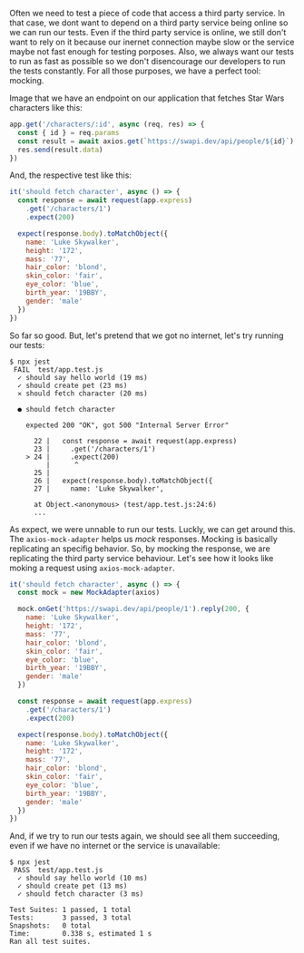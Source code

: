 Often we need to test a piece of code that access a third party service. In that case, we dont want to
depend on a third party service being online so we can run our tests. Even if the third party service
is online, we still don't want to rely on it because our inernet connection maybe slow or the
service maybe not fast enough for testing porposes. Also, we always want our tests to run as fast as
possible so we don't disencourage our developers to run the tests constantly. For all those purposes,
we have a perfect tool: mocking. 

Image that we have an endpoint on our application that fetches Star Wars characters like this:

```javascript
app.get('/characters/:id', async (req, res) => {
  const { id } = req.params
  const result = await axios.get(`https://swapi.dev/api/people/${id}`)
  res.send(result.data)
})
```

And, the respective test like this:

```javascript
it('should fetch character', async () => {
  const response = await request(app.express)
    .get('/characters/1')
    .expect(200)

  expect(response.body).toMatchObject({
    name: 'Luke Skywalker',
    height: '172',
    mass: '77',
    hair_color: 'blond',
    skin_color: 'fair',
    eye_color: 'blue',
    birth_year: '19BBY',
    gender: 'male'
  })
})
```

So far so good. But, let's pretend that we got no internet, let's try running our tests:

```console
$ npx jest    
 FAIL  test/app.test.js
  ✓ should say hello world (19 ms)
  ✓ should create pet (23 ms)
  ✕ should fetch character (20 ms)

  ● should fetch character

    expected 200 "OK", got 500 "Internal Server Error"

      22 |   const response = await request(app.express)
      23 |     .get('/characters/1')
    > 24 |     .expect(200)
         |      ^
      25 |
      26 |   expect(response.body).toMatchObject({
      27 |     name: 'Luke Skywalker',

      at Object.<anonymous> (test/app.test.js:24:6)
      ...
```

As expect, we were unnable to run our tests. Luckly, we can get around this.
The `axios-mock-adapter` helps us _mock_ responses. Mocking is basically replicating an
specifig behavior. So, by mocking the response, we are replicating the third party service
behaviour. Let's see how it looks like moking a request using `axios-mock-adapter`.

```javascript
it('should fetch character', async () => {
  const mock = new MockAdapter(axios)

  mock.onGet('https://swapi.dev/api/people/1').reply(200, {
    name: 'Luke Skywalker',
    height: '172',
    mass: '77',
    hair_color: 'blond',
    skin_color: 'fair',
    eye_color: 'blue',
    birth_year: '19BBY',
    gender: 'male'
  })

  const response = await request(app.express)
    .get('/characters/1')
    .expect(200)

  expect(response.body).toMatchObject({
    name: 'Luke Skywalker',
    height: '172',
    mass: '77',
    hair_color: 'blond',
    skin_color: 'fair',
    eye_color: 'blue',
    birth_year: '19BBY',
    gender: 'male'
  })
})
```

And, if we try to run our tests again, we should see all them succeeding, even if 
we have no internet or the service is unavailable:

```console
$ npx jest
 PASS  test/app.test.js
  ✓ should say hello world (10 ms)
  ✓ should create pet (13 ms)
  ✓ should fetch character (3 ms)

Test Suites: 1 passed, 1 total
Tests:       3 passed, 3 total
Snapshots:   0 total
Time:        0.338 s, estimated 1 s
Ran all test suites.
```
